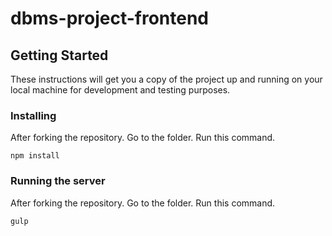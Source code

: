 # dbms-project-frontend
## Getting Started

These instructions will get you a copy of the project up and running on your local machine for development and testing purposes. 

### Installing

After forking the repository. Go to the folder. Run this command. 

```
npm install
```

### Running the server

After forking the repository. Go to the folder. Run this command. 

```
gulp
